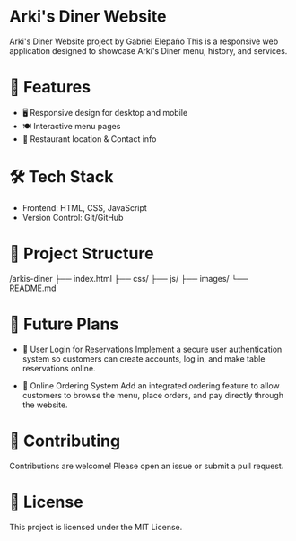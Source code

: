 # Arki's Diner Website

Arki's Diner Website project by Gabriel Elepaño
This is a responsive web application designed to showcase Arki's Diner menu, history, and services.

# 🚀 Features
* 🖥️ Responsive design for desktop and mobile
* 🍽️ Interactive menu pages
* 📍 Restaurant location & Contact info

# 🛠️ Tech Stack
* Frontend: HTML, CSS, JavaScript
* Version Control: Git/GitHub

# 📂 Project Structure
/arkis-diner
  ├── index.html
  ├── css/
  ├── js/
  ├── images/
  └── README.md

# 🔮 Future Plans
* 🔑 User Login for Reservations
Implement a secure user authentication system so customers can create accounts, log in, and make table reservations online.

* 🛒 Online Ordering System
Add an integrated ordering feature to allow customers to browse the menu, place orders, and pay directly through the website.

# 🤝 Contributing
Contributions are welcome! Please open an issue or submit a pull request.

# 📜 License
This project is licensed under the MIT License.

